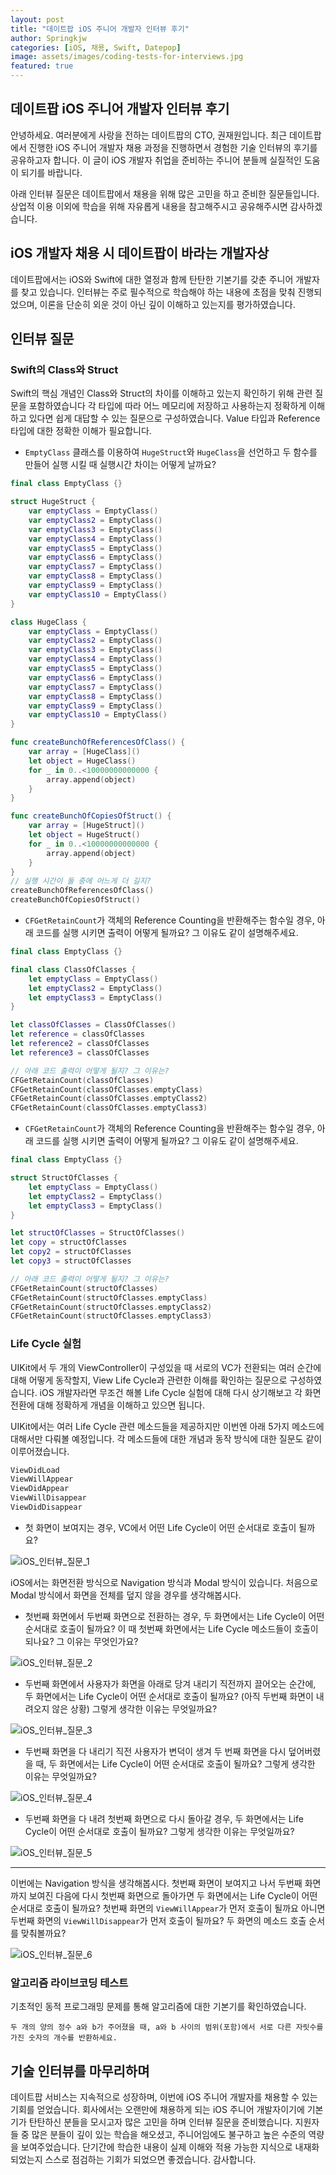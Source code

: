 ```yaml
---
layout: post
title: "데이트팝 iOS 주니어 개발자 인터뷰 후기"
author: Springkjw
categories: [iOS, 채용, Swift, Datepop]
image: assets/images/coding-tests-for-interviews.jpg
featured: true
---
```


## 데이트팝 iOS 주니어 개발자 인터뷰 후기

안녕하세요. 여러분에게 사랑을 전하는 데이트팝의 CTO, 권재원입니다.
최근 데이트팝에서 진행한 iOS 주니어 개발자 채용 과정을 진행하면서 경험한 기술 인터뷰의 후기를 공유하고자 합니다. 이 글이 iOS 개발자 취업을 준비하는 주니어 분들께 실질적인 도움이 되기를 바랍니다.

아래 인터뷰 질문은 데이트팝에서 채용을 위해 많은 고민을 하고 준비한 질문들입니다. 상업적 이용 이외에 학습을 위해 자유롭게 내용을 참고해주시고 공유해주시면 감사하겠습니다.

## iOS 개발자 채용 시 데이트팝이 바라는 개발자상

데이트팝에서는 iOS와 Swift에 대한 열정과 함께 탄탄한 기본기를 갖춘 주니어 개발자를 찾고 있습니다. 인터뷰는 주로 필수적으로 학습해야 하는 내용에 초점을 맞춰 진행되었으며, 이론을 단순히 외운 것이 아닌 깊이 이해하고 있는지를 평가하였습니다.

## 인터뷰 질문

### Swift의 Class와 Struct

Swift의 핵심 개념인 Class와 Struct의 차이를 이해하고 있는지 확인하기 위해 관련 질문을 포함하였습니다 각 타입에 따라 어느 메모리에 저장하고 사용하는지 정확하게 이해하고 있다면 쉽게 대답할 수 있는 질문으로 구성하였습니다.
Value 타입과 Reference 타입에 대한 정확한 이해가 필요합니다.

- `EmptyClass` 클래스를 이용하여 `HugeStruct`와 `HugeClass`을 선언하고 두 함수를 만들어 실행 시킬 때 실행시간 차이는 어떻게 날까요?

```swift
final class EmptyClass {}

struct HugeStruct {
    var emptyClass = EmptyClass()
    var emptyClass2 = EmptyClass()
    var emptyClass3 = EmptyClass()
    var emptyClass4 = EmptyClass()
    var emptyClass5 = EmptyClass()
    var emptyClass6 = EmptyClass()
    var emptyClass7 = EmptyClass()
    var emptyClass8 = EmptyClass()
    var emptyClass9 = EmptyClass()
    var emptyClass10 = EmptyClass()
}

class HugeClass {
    var emptyClass = EmptyClass()
    var emptyClass2 = EmptyClass()
    var emptyClass3 = EmptyClass()
    var emptyClass4 = EmptyClass()
    var emptyClass5 = EmptyClass()
    var emptyClass6 = EmptyClass()
    var emptyClass7 = EmptyClass()
    var emptyClass8 = EmptyClass()
    var emptyClass9 = EmptyClass()
    var emptyClass10 = EmptyClass()
}

func createBunchOfReferencesOfClass() {
    var array = [HugeClass]()
    let object = HugeClass()
    for _ in 0..<10000000000000 {
        array.append(object)
    }
}

func createBunchOfCopiesOfStruct() {
    var array = [HugeStruct]()
    let object = HugeStruct()
    for _ in 0..<10000000000000 {
        array.append(object)
    }
}
// 실행 시간이 둘 중에 어느게 더 길지?
createBunchOfReferencesOfClass()
createBunchOfCopiesOfStruct()
```

- `CFGetRetainCount`가 객체의 Reference Counting을 반환해주는 함수일 경우, 아래 코드를 실행 시키면 출력이 어떻게 될까요? 그 이유도 같이 설명해주세요.

```swift
final class EmptyClass {}

final class ClassOfClasses {
    let emptyClass = EmptyClass()
    let emptyClass2 = EmptyClass()
    let emptyClass3 = EmptyClass()
}

let classOfClasses = ClassOfClasses()
let reference = classOfClasses
let reference2 = classOfClasses
let reference3 = classOfClasses

// 아래 코드 출력이 어떻게 될지? 그 이유는?
CFGetRetainCount(classOfClasses)
CFGetRetainCount(classOfClasses.emptyClass)
CFGetRetainCount(classOfClasses.emptyClass2)
CFGetRetainCount(classOfClasses.emptyClass3)
```

- `CFGetRetainCount`가 객체의 Reference Counting을 반환해주는 함수일 경우, 아래 코드를 실행 시키면 출력이 어떻게 될까요? 그 이유도 같이 설명해주세요.

```swift
final class EmptyClass {}

struct StructOfClasses {
    let emptyClass = EmptyClass()
    let emptyClass2 = EmptyClass()
    let emptyClass3 = EmptyClass()
}

let structOfClasses = StructOfClasses()
let copy = structOfClasses
let copy2 = structOfClasses
let copy3 = structOfClasses

// 아래 코드 출력이 어떻게 될지? 그 이유는?
CFGetRetainCount(structOfClasses)
CFGetRetainCount(structOfClasses.emptyClass)
CFGetRetainCount(structOfClasses.emptyClass2)
CFGetRetainCount(structOfClasses.emptyClass3)
```

### Life Cycle 실험

UIKit에서 두 개의 ViewController이 구성있을 때 서로의 VC가 전환되는 여러 순간에 대해 어떻게 동작할지, View Life Cycle과 관련한 이해를 확인하는 질문으로 구성하였습니다.
iOS 개발자라면 무조건 해볼 Life Cycle 실험에 대해 다시 상기해보고 각 화면 전환에 대해 정확하게 개념을 이해하고 있으면 됩니다.

UIKit에서는 여러 Life Cycle 관련 메소드들을 제공하지만 이번엔 아래 5가지 메소드에 대해서만 다뤄볼 예정입니다. 각 메소드들에 대한 개념과 동작 방식에 대한 질문도 같이 이루어졌습니다.

```swift
ViewDidLoad
ViewWillAppear
ViewDidAppear
ViewWillDisappear
ViewDidDisappear
```

- 첫 화면이 보여지는 경우, VC에서 어떤 Life Cycle이 어떤 순서대로 호출이 될까요?

<div style="max-width: 300px;">
    <img src="https://cdn.datepop.co.kr/datepop/interview/ios-interview-lifecycle-1.gif" alt="iOS_인터뷰_질문_1" />
</div>

iOS에서는 화면전환 방식으로 Navigation 방식과 Modal 방식이 있습니다. 처음으로 Modal 방식에서 화면을 전체를 덮지 않을 경우를 생각해봅시다.

- 첫번째 화면에서 두번째 화면으로 전환하는 경우, 두 화면에서는 Life Cycle이 어떤 순서대로 호출이 될까요?
  이 때 첫번째 화면에서는 Life Cycle 메소드들이 호출이 되나요? 그 이유는 무엇인가요?

<div style="max-width: 300px;">
    <img src="https://cdn.datepop.co.kr/datepop/interview/ios-interview-lifecycle-2.gif" alt="iOS_인터뷰_질문_2" />
</div>

- 두번째 화면에서 사용자가 화면을 아래로 당겨 내리기 직전까지 끌어오는 순간에, 두 화면에서는 Life Cycle이 어떤 순서대로 호출이 될까요? (아직 두번째 화면이 내려오지 않은 상황) 그렇게 생각한 이유는 무엇일까요?

<div style="max-width: 300px;">
    <img src="https://cdn.datepop.co.kr/datepop/interview/ios-interview-lifecycle-3.gif" alt="iOS_인터뷰_질문_3" />
</div>

- 두번째 화면을 다 내리기 직전 사용자가 변덕이 생겨 두 번째 화면을 다시 덮어버렸을 때, 두 화면에서는 Life Cycle이 어떤 순서대로 호출이 될까요? 그렇게 생각한 이유는 무엇일까요?

<div style="max-width: 300px;">
    <img src="https://cdn.datepop.co.kr/datepop/interview/ios-interview-lifecycle-4.gif" alt="iOS_인터뷰_질문_4" />
</div>

- 두번째 화면을 다 내려 첫번째 화면으로 다시 돌아갈 경우, 두 화면에서는 Life Cycle이 어떤 순서대로 호출이 될까요? 그렇게 생각한 이유는 무엇일까요?

<div style="max-width: 300px;">
    <img src="https://cdn.datepop.co.kr/datepop/interview/ios-interview-lifecycle-5.gif" alt="iOS_인터뷰_질문_5" />
</div>

---

이번에는 Navigation 방식을 생각해봅시다. 첫번째 화면이 보여지고 나서 두번째 화면까지 보여진 다음에 다시 첫번째 화면으로 돌아가면 두 화면에서는 Life Cycle이 어떤 순서대로 호출이 될까요? 첫번째 화면의 `ViewWillAppear`가 먼저 호출이 될까요 아니면 두번째 화면의 `ViewWillDisappear`가 먼저 호출이 될까요? 두 화면의 메소드 호출 순서를 맞춰볼까요?

<div style="max-width: 300px;">
    <img src="https://cdn.datepop.co.kr/datepop/interview/ios-interview-lifecycle-6.gif" alt="iOS_인터뷰_질문_6" />
</div>

### 알고리즘 라이브코딩 테스트

기초적인 동적 프로그래밍 문제를 통해 알고리즘에 대한 기본기를 확인하였습니다.

```
두 개의 양의 정수 a와 b가 주어졌을 때, a와 b 사이의 범위(포함)에서 서로 다른 자릿수를 가진 숫자의 개수를 반환하세요.
```

## 기술 인터뷰를 마무리하며

데이트팝 서비스는 지속적으로 성장하며, 이번에 iOS 주니어 개발자를 채용할 수 있는 기회를 얻었습니다. 회사에서는 오랜만에 채용하게 되는 iOS 주니어 개발자이기에 기본기가 탄탄하신 분들을 모시고자 많은 고민을 하며 인터뷰 질문을 준비했습니다. 지원자들 중 많은 분들이 깊이 있는 학습을 해오셨고, 주니어임에도 불구하고 높은 수준의 역량을 보여주었습니다. 단기간에 학습한 내용이 실제 이해와 적용 가능한 지식으로 내재화되었는지 스스로 점검하는 기회가 되었으면 좋겠습니다. 감사합니다.
